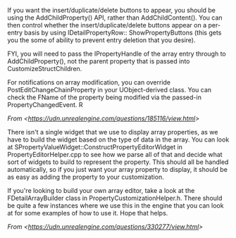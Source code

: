 If you want the insert/duplicate/delete buttons to appear, you should be using the AddChildProperty() API, rather than AddChildContent(). You can then control whether the insert/duplicate/delete buttons appear on a per-entry basis by using IDetailPropertyRow:: ShowPropertyButtons (this gets you the some of ability to prevent entry deletion that you desire).

FYI, you will need to pass the IPropertyHandle of the array entry through to AddChildProperty(), not the parent property that is passed into CustomizeStructChildren.

For notifications on array modification, you can override PostEditChangeChainProperty in your UObject-derived class. You can check the FName of the property being modified via the passed-in PropertyChangedEvent. R

_From &lt;<https://udn.unrealengine.com/questions/185116/view.html>&gt;_

There isn't a single widget that we use to display array properties, as we have to build the widget based on the type of data in the array. You can look at SPropertyValueWidget::ConstructPropertyEditorWidget in PropertyEditorHelper.cpp to see how we parse all of that and decide what sort of widgets to build to represent the property. This should all be handled automatically, so if you just want your array property to display, it should be as easy as adding the property to your customization.

If you're looking to build your own array editor, take a look at the FDetailArrayBuilder class in PropertyCustomizationHelper.h. There should be quite a few instances where we use this in the engine that you can look at for some examples of how to use it. Hope that helps.

_From &lt;<https://udn.unrealengine.com/questions/330277/view.html>&gt;_
